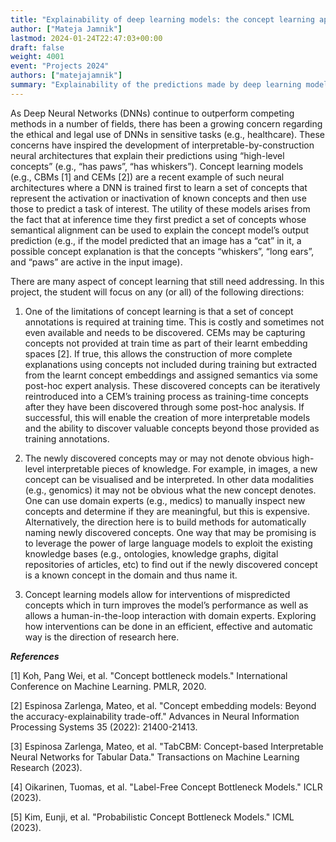 ```yaml
---
title: "Explainability of deep learning models: the concept learning approach"
author: ["Mateja Jamnik"]
lastmod: 2024-01-24T22:47:03+00:00
draft: false
weight: 4001
event: "Projects 2024"
authors: ["matejajamnik"]
summary: "Explainability of the predictions made by deep learning models is paramount in sensitive domains as well as for better decision making in general. We look at how to make deep learning models inherently explainable using a a concept learning approach."
---
```


As Deep Neural Networks (DNNs) continue to outperform competing methods in a number of fields, there has been a growing concern regarding the ethical and legal use of DNNs in sensitive tasks (e.g., healthcare). These concerns have inspired the development of interpretable-by-construction neural architectures that explain their predictions using “high-level concepts” (e.g., “has paws”, “has whiskers”). Concept learning models (e.g., CBMs [1] and CEMs [2]) are a recent example of such neural architectures where a DNN is trained first to learn a set of concepts that represent the activation or inactivation of known concepts and then use those to predict a task of interest. The utility of these models arises from the fact that at inference time they first predict a set of concepts whose semantical alignment can be used to explain the concept model’s output prediction (e.g., if the model predicted that an image has a “cat” in it, a possible concept explanation is that the concepts “whiskers”, “long ears”, and “paws” are active in the input image).

There are many aspect of concept learning that still need addressing. In this project, the student will focus on any (or all) of the following directions:

1. One of the limitations of concept learning is that a set of concept annotations is required at training time. This is costly and sometimes not even available and needs to be discovered. CEMs may be capturing concepts not provided at train time as part of their learnt embedding spaces [2]. If true, this allows the construction of more complete explanations using concepts not included during training but extracted from the learnt concept embeddings and assigned semantics via some post-hoc expert analysis. These discovered concepts can be iteratively reintroduced into a CEM’s training process as training-time concepts after they have been discovered through some post-hoc analysis. If successful, this will enable the creation of more interpretable models and the ability to discover valuable concepts beyond those provided as training annotations.

2. The newly discovered concepts may or may not denote obvious high-level interpretable pieces of knowledge. For example, in images, a new concept can be visualised and be interpreted. In other data modalities (e.g., genomics) it may not be obvious what the new concept denotes. One can use domain experts (e.g., medics) to manually inspect new concepts and determine if they are meaningful, but this is expensive. Alternatively, the direction here is to build methods for automatically naming newly discovered concepts. One way that may be promising is to leverage the power of large language models to exploit the existing knowledge bases (e.g., ontologies, knowledge graphs, digital repositories of articles, etc) to find out if the newly discovered concept is a known concept in the domain and thus name it.

3. Concept learning models allow for interventions of mispredicted concepts which in turn improves the model’s performance as well as allows a human-in-the-loop interaction with domain experts. Exploring how interventions can be done in an efficient, effective and automatic way is the direction of research here. 

***References***

[1] Koh, Pang Wei, et al. "Concept bottleneck models."  International Conference on Machine Learning. PMLR, 2020.

[2] Espinosa Zarlenga, Mateo, et al. "Concept embedding models: Beyond the accuracy-explainability trade-off."  Advances in Neural Information Processing Systems 35 (2022): 21400-21413.

[3] Espinosa Zarlenga, Mateo, et al. "TabCBM: Concept-based Interpretable Neural Networks for Tabular Data."  Transactions on Machine Learning Research  (2023).

[4] Oikarinen, Tuomas, et al. "Label-Free Concept Bottleneck Models."  ICLR  (2023).

[5] Kim, Eunji, et al. "Probabilistic Concept Bottleneck Models."  ICML  (2023).

